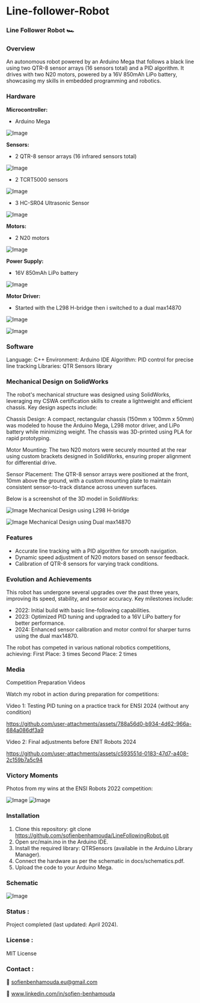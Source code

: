 # Line-follower-Robot
### **Line Follower Robot 🏎️**

### **Overview**

An autonomous robot powered by an Arduino Mega that follows a black line using two QTR-8 sensor arrays (16 sensors total) and a PID algorithm. It drives with two N20 motors, powered by a 16V 850mAh LiPo battery, showcasing my skills in embedded programming and robotics.

### **Hardware**

**Microcontroller:**  
- Arduino Mega

![Image](https://github.com/user-attachments/assets/7783146d-54a8-4fb7-b2f7-0b544aeee38a)

**Sensors:**  
- 2 QTR-8 sensor arrays (16 infrared sensors total)

![Image](https://github.com/user-attachments/assets/b8b0eb96-c403-4597-8bf3-f333a5a95ff4)

- 2 TCRT5000 sensors


![Image](https://github.com/user-attachments/assets/87a55032-e5e9-4d0d-b26e-08244e6c9386)

- 3 HC-SR04 Ultrasonic Sensor

![Image](https://github.com/user-attachments/assets/b613c182-0e29-486a-b78e-238a48493353)

**Motors:** 
- 2 N20 motors

![Image](https://github.com/user-attachments/assets/9f45f64e-6306-4a94-8cc2-215bacd9cdc5)

**Power Supply:** 
- 16V 850mAh LiPo battery

![Image](https://github.com/user-attachments/assets/999a7abe-62b8-468a-ba88-302c7f93dcc1)

**Motor Driver:**
- Started with the L298 H-bridge then i switched to a dual max14870

![Image](https://github.com/user-attachments/assets/2582827f-f808-4c63-9df8-a22996eb6846)

![Image](https://github.com/user-attachments/assets/498d949f-42a8-4b2b-8a10-59ca6dd600ae)


### **Software**
Language: C++
Environment: Arduino IDE
Algorithm: PID control for precise line tracking
Libraries: QTR Sensors library

### **Mechanical Design on SolidWorks**

The robot's mechanical structure was designed using SolidWorks, leveraging my CSWA certification skills to create a lightweight and efficient chassis. Key design aspects include:

Chassis Design: A compact, rectangular chassis (150mm x 100mm x 50mm) was modeled to house the Arduino Mega, L298 motor driver, and LiPo battery while minimizing weight. The chassis was 3D-printed using PLA for rapid prototyping.

Motor Mounting: The two N20 motors were securely mounted at the rear using custom brackets designed in SolidWorks, ensuring proper alignment for differential drive.

Sensor Placement: The QTR-8 sensor arrays were positioned at the front, 10mm above the ground, with a custom mounting plate to maintain consistent sensor-to-track distance across uneven surfaces.

Below is a screenshot of the 3D model in SolidWorks:

![Image](https://github.com/user-attachments/assets/fc3cf1b2-c106-4563-9cdf-92c1eafd7525)
Mechanical Design using L298 H-bridge

![Image](https://github.com/user-attachments/assets/fe1cf78c-5771-423a-900a-43971c8b5fcc)
Mechanical Design using Dual max14870



### **Features**
- Accurate line tracking with a PID algorithm for smooth navigation.
- Dynamic speed adjustment of N20 motors based on sensor feedback.
- Calibration of QTR-8 sensors for varying track conditions.


### **Evolution and Achievements**
This robot has undergone several upgrades over the past three years, improving its speed, stability, and sensor accuracy. Key milestones include:

- 2022: Initial build with basic line-following capabilities.
- 2023: Optimized PID tuning and upgraded to a 16V LiPo battery for better performance.
- 2024: Enhanced sensor calibration and motor control for sharper turns using the dual max14870.

The robot has competed in various national robotics competitions, achieving:
First Place: 3 times 
Second Place: 2 times

### **Media**
Competition Preparation Videos


Watch my robot in action during preparation for competitions:





Video 1: Testing PID tuning on a practice track for ENSI 2024 (without any condition)


https://github.com/user-attachments/assets/788a56d0-b934-4d62-966a-684a086df3a9

Video 2: Final adjustments before ENIT Robots 2024

https://github.com/user-attachments/assets/c593551d-0183-47d7-a408-2c159b7a5c94

### **Victory Moments**

Photos from my wins at the ENSI Robots 2022 competition:

![Image](https://github.com/user-attachments/assets/1d5bb57a-f4b2-47f3-b076-57121d12c7a7)  ![Image](https://github.com/user-attachments/assets/db6ba8fb-bdd8-4ce8-97bd-2254bace4807)









### **Installation**

1. Clone this repository: git clone https://github.com/sofienbenhamouda/LineFollowingRobot.git
2. Open src/main.ino in the Arduino IDE.
3. Install the required library: QTRSensors (available in the Arduino Library Manager).
4. Connect the hardware as per the schematic in docs/schematics.pdf.
5. Upload the code to your Arduino Mega.

### **Schematic**
![Image](https://github.com/user-attachments/assets/f87c67a6-1f72-4510-a33f-1b9ac16fa90f)




### **Status :**

Project completed (last updated: April 2024).

### **License :**

MIT License


### **Contact :**

📧 sofienbenhamouda.eu@gmail.com

🔗 www.linkedin.com/in/sofien-benhamouda
